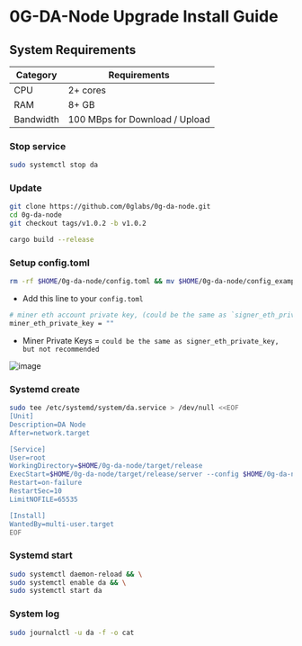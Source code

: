 # 0G-DA-Node Upgrade Install Guide

## System Requirements
| Category | Requirements |
| ------------ | ------------ |
| CPU | 2+ cores |
| RAM | 8+ GB |
| Bandwidth | 100 MBps for Download / Upload |

### Stop service
```bash
sudo systemctl stop da
```
### Update
```bash
git clone https://github.com/0glabs/0g-da-node.git
cd 0g-da-node
git checkout tags/v1.0.2 -b v1.0.2
```
```bash
cargo build --release
```

### Setup config.toml
```bash
rm -rf $HOME/0g-da-node/config.toml && mv $HOME/0g-da-node/config_example.toml $HOME/0g-da-node/config.toml && nano $HOME/0g-da-node/config.toml
```
- Add this line to your `config.toml`

```bash
# miner eth account private key, (could be the same as `signer_eth_private_key`, but not recommended)
miner_eth_private_key = ""
```
- Miner Private Keys = `could be the same as signer_eth_private_key, but not recommended`

![image](https://github.com/user-attachments/assets/56e587af-f62e-4a8d-bb5b-3ff879888bc5)

### Systemd create
```bash
sudo tee /etc/systemd/system/da.service > /dev/null <<EOF
[Unit]
Description=DA Node
After=network.target

[Service]
User=root
WorkingDirectory=$HOME/0g-da-node/target/release
ExecStart=$HOME/0g-da-node/target/release/server --config $HOME/0g-da-node/config.toml
Restart=on-failure
RestartSec=10
LimitNOFILE=65535

[Install]
WantedBy=multi-user.target
EOF
```

### Systemd start
```bash
sudo systemctl daemon-reload && \
sudo systemctl enable da && \
sudo systemctl start da
```

### System log
```bash
sudo journalctl -u da -f -o cat
```


 
